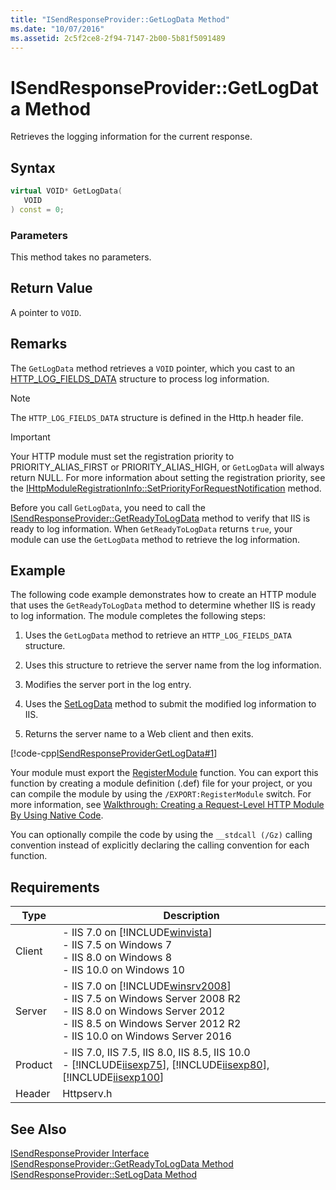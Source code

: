 ```yaml
---
title: "ISendResponseProvider::GetLogData Method"
ms.date: "10/07/2016"
ms.assetid: 2c5f2ce8-2f94-7147-2b00-5b81f5091489
---
```

# ISendResponseProvider::GetLogData Method
Retrieves the logging information for the current response.  
  
## Syntax  
  
```cpp  
virtual VOID* GetLogData(  
   VOID  
) const = 0;  
```  
  
### Parameters  
 This method takes no parameters.  
  
## Return Value  
 A pointer to `VOID`.  
  
## Remarks  
 The `GetLogData` method retrieves a `VOID` pointer, which you cast to an [HTTP_LOG_FIELDS_DATA](https://go.microsoft.com/fwlink/?LinkId=59280) structure to process log information.  
  
> [!NOTE]
>  The `HTTP_LOG_FIELDS_DATA` structure is defined in the Http.h header file.  
  
> [!IMPORTANT]
>  Your HTTP module must set the registration priority to PRIORITY_ALIAS_FIRST or PRIORITY_ALIAS_HIGH, or `GetLogData` will always return NULL. For more information about setting the registration priority, see the [IHttpModuleRegistrationInfo::SetPriorityForRequestNotification](../../web-development-reference/native-code-api-reference/ihttpmoduleregistrationinfo-setpriorityforrequestnotification-method.md) method.  
  
 Before you call `GetLogData`, you need to call the [ISendResponseProvider::GetReadyToLogData](../../web-development-reference/native-code-api-reference/isendresponseprovider-getreadytologdata-method.md) method to verify that IIS is ready to log information. When `GetReadyToLogData` returns `true`, your module can use the `GetLogData` method to retrieve the log information.  
  
## Example  
 The following code example demonstrates how to create an HTTP module that uses the `GetReadyToLogData` method to determine whether IIS is ready to log information. The module completes the following steps:  
  
1. Uses the `GetLogData` method to retrieve an `HTTP_LOG_FIELDS_DATA` structure.  
  
2. Uses this structure to retrieve the server name from the log information.  
  
3. Modifies the server port in the log entry.  
  
4. Uses the [SetLogData](../../web-development-reference/native-code-api-reference/isendresponseprovider-setlogdata-method.md) method to submit the modified log information to IIS.  
  
5. Returns the server name to a Web client and then exits.  
  
 [!code-cpp[ISendResponseProviderGetLogData#1](../../../samples/snippets/cpp/VS_Snippets_IIS/IIS7/ISendResponseProviderGetLogData/cpp/ISendResponseProviderGetLogData.cpp#1)]  
  
 Your module must export the [RegisterModule](../../web-development-reference/native-code-api-reference/pfn-registermodule-function.md) function. You can export this function by creating a module definition (.def) file for your project, or you can compile the module by using the `/EXPORT:RegisterModule` switch. For more information, see [Walkthrough: Creating a Request-Level HTTP Module By Using Native Code](../../web-development-reference/native-code-development-overview/walkthrough-creating-a-request-level-http-module-by-using-native-code.md).  
  
 You can optionally compile the code by using the `__stdcall (/Gz)` calling convention instead of explicitly declaring the calling convention for each function.  
  
## Requirements  
  
|Type|Description|  
|----------|-----------------|  
|Client|-   IIS 7.0 on [!INCLUDE[winvista](../../wmi-provider/includes/winvista-md.md)]<br />-   IIS 7.5 on Windows 7<br />-   IIS 8.0 on Windows 8<br />-   IIS 10.0 on Windows 10|  
|Server|-   IIS 7.0 on [!INCLUDE[winsrv2008](../../wmi-provider/includes/winsrv2008-md.md)]<br />-   IIS 7.5 on Windows Server 2008 R2<br />-   IIS 8.0 on Windows Server 2012<br />-   IIS 8.5 on Windows Server 2012 R2<br />-   IIS 10.0 on Windows Server 2016|  
|Product|-   IIS 7.0, IIS 7.5, IIS 8.0, IIS 8.5, IIS 10.0<br />-   [!INCLUDE[iisexp75](../../web-development-reference/native-code-api-reference/includes/iisexp75-md.md)], [!INCLUDE[iisexp80](../../web-development-reference/native-code-api-reference/includes/iisexp80-md.md)], [!INCLUDE[iisexp100](../../web-development-reference/native-code-api-reference/includes/iisexp100-md.md)]|  
|Header|Httpserv.h|  
  
## See Also  
 [ISendResponseProvider Interface](../../web-development-reference/native-code-api-reference/isendresponseprovider-interface.md)   
 [ISendResponseProvider::GetReadyToLogData Method](../../web-development-reference/native-code-api-reference/isendresponseprovider-getreadytologdata-method.md)   
 [ISendResponseProvider::SetLogData Method](../../web-development-reference/native-code-api-reference/isendresponseprovider-setlogdata-method.md)